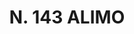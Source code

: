 ---
title: "N. 143 ALIMO"
plant-name: "N. 143"
plant-number: "143"
plant-xml: "/assets/xml/plant143.xml"
plant-title: "N. 143 ALIMO"
plant-taxon-link: ""
plant-taxon-link: ""
layout: single-xml
---